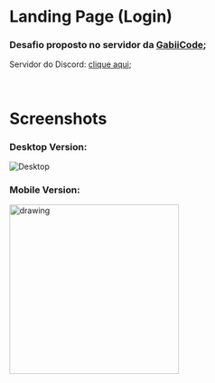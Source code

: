 # Landing Page (Login)

### Desafio proposto no servidor da [GabiiCode](https://www.youtube.com/channel/UCQ-dBcavpZ1Wj2OZdo9JU1w);
 Servidor do Discord: [clique aqui](https://discord.gg/HzdfDAQDFT">);
 
 <br/>

 # Screenshots

### Desktop Version:

 ![Desktop](https://i.imgur.com/nG97v1t.png)

### Mobile Version:

<img src="https://i.imgur.com/ouCCDLu.png" alt="drawing" width="300"/>
